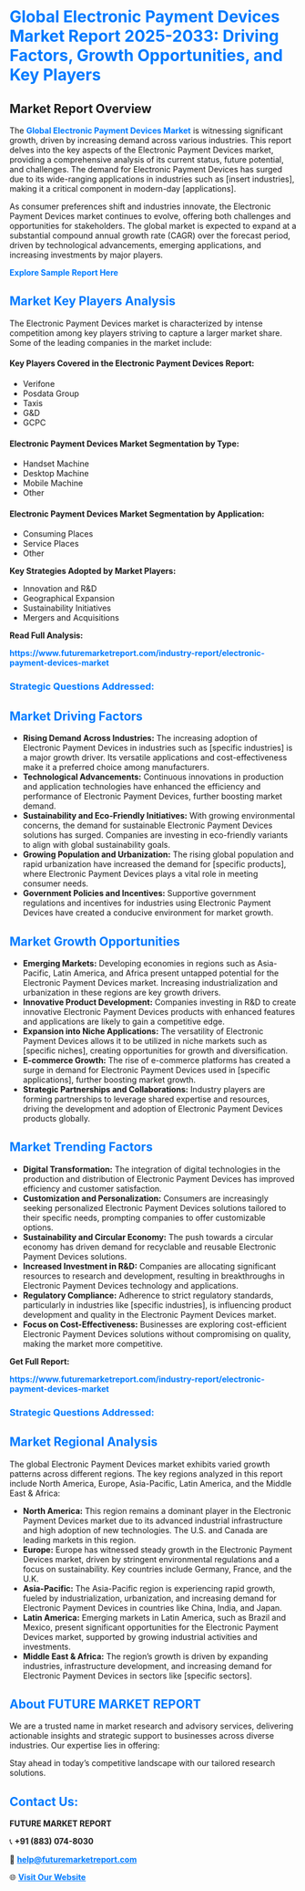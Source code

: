 <h1 style="color: #007BFF;">Global Electronic Payment Devices Market Report 2025-2033: Driving Factors, Growth Opportunities, and Key Players</h1>

<section id="overview">
<h2>Market Report Overview</h2>
<p>The <a href="https://www.futuremarketreport.com/industry-report/electronic-payment-devices-market" style="color: #007BFF; text-decoration: none;"><strong>Global Electronic Payment Devices Market</strong></a> is witnessing significant growth, driven by increasing demand across various industries. This report delves into the key aspects of the Electronic Payment Devices market, providing a comprehensive analysis of its current status, future potential, and challenges. The demand for Electronic Payment Devices has surged due to its wide-ranging applications in industries such as [insert industries], making it a critical component in modern-day [applications].</p>
<p>As consumer preferences shift and industries innovate, the Electronic Payment Devices market continues to evolve, offering both challenges and opportunities for stakeholders. The global market is expected to expand at a substantial compound annual growth rate (CAGR) over the forecast period, driven by technological advancements, emerging applications, and increasing investments by major players.</p>
</section>

<section id="overview">
<p><a href="https://www.futuremarketreport.com/request-sample/reportId=75981" style="color: #007BFF; text-decoration: none;"><strong>Explore Sample Report Here</strong></a></p>
</section>

<section id="key-players">
<h2 style="color: #007BFF;">Market Key Players Analysis</h2>
<p>The Electronic Payment Devices market is characterized by intense competition among key players striving to capture a larger market share. Some of the leading companies in the market include:</p>
<h4>Key Players Covered in the Electronic Payment Devices Report:</h4>
<ul><li>Verifone</li><li>Posdata Group</li><li>Taxis</li><li>G&amp;D</li><li>GCPC</li></ul>
<h4>Electronic Payment Devices Market Segmentation by Type:</h4>
<ul><li>Handset Machine</li><li>Desktop Machine</li><li>Mobile Machine</li><li>Other</li></ul>

<h4>Electronic Payment Devices Market Segmentation by Application:</h4>
<ul><li>Consuming Places</li><li>Service Places</li><li>Other</li></ul>
<p><strong>Key Strategies Adopted by Market Players:</strong></p>
<ul>
<li>Innovation and R&D</li>
<li>Geographical Expansion</li>
<li>Sustainability Initiatives</li>
<li>Mergers and Acquisitions</li>
</ul>
</section>

<section>
<p><strong>Read Full Analysis: </strong></p><a href="https://www.futuremarketreport.com/industry-report/electronic-payment-devices-market" style="color: #007BFF; text-decoration: none;"><strong>https://www.futuremarketreport.com/industry-report/electronic-payment-devices-market</strong></a>
<h3 style="color: #007BFF;">Strategic Questions Addressed:</h3>
</section>

<section id="driving-factors">
<h2 style="color: #007BFF;">Market Driving Factors</h2>
<ul>
<li><strong>Rising Demand Across Industries:</strong> The increasing adoption of Electronic Payment Devices in industries such as [specific industries] is a major growth driver. Its versatile applications and cost-effectiveness make it a preferred choice among manufacturers.</li>
<li><strong>Technological Advancements:</strong> Continuous innovations in production and application technologies have enhanced the efficiency and performance of Electronic Payment Devices, further boosting market demand.</li>
<li><strong>Sustainability and Eco-Friendly Initiatives:</strong> With growing environmental concerns, the demand for sustainable Electronic Payment Devices solutions has surged. Companies are investing in eco-friendly variants to align with global sustainability goals.</li>
<li><strong>Growing Population and Urbanization:</strong> The rising global population and rapid urbanization have increased the demand for [specific products], where Electronic Payment Devices plays a vital role in meeting consumer needs.</li>
<li><strong>Government Policies and Incentives:</strong> Supportive government regulations and incentives for industries using Electronic Payment Devices have created a conducive environment for market growth.</li>
</ul>
</section>

<section id="growth-opportunities">
<h2 style="color: #007BFF;">Market Growth Opportunities</h2>
<ul>
<li><strong>Emerging Markets:</strong> Developing economies in regions such as Asia-Pacific, Latin America, and Africa present untapped potential for the Electronic Payment Devices market. Increasing industrialization and urbanization in these regions are key growth drivers.</li>
<li><strong>Innovative Product Development:</strong> Companies investing in R&D to create innovative Electronic Payment Devices products with enhanced features and applications are likely to gain a competitive edge.</li>
<li><strong>Expansion into Niche Applications:</strong> The versatility of Electronic Payment Devices allows it to be utilized in niche markets such as [specific niches], creating opportunities for growth and diversification.</li>
<li><strong>E-commerce Growth:</strong> The rise of e-commerce platforms has created a surge in demand for Electronic Payment Devices used in [specific applications], further boosting market growth.</li>
<li><strong>Strategic Partnerships and Collaborations:</strong> Industry players are forming partnerships to leverage shared expertise and resources, driving the development and adoption of Electronic Payment Devices products globally.</li>
</ul>
</section>

<section id="trending-factors">
<h2 style="color: #007BFF;">Market Trending Factors</h2>
<ul>
<li><strong>Digital Transformation:</strong> The integration of digital technologies in the production and distribution of Electronic Payment Devices has improved efficiency and customer satisfaction.</li>
<li><strong>Customization and Personalization:</strong> Consumers are increasingly seeking personalized Electronic Payment Devices solutions tailored to their specific needs, prompting companies to offer customizable options.</li>
<li><strong>Sustainability and Circular Economy:</strong> The push towards a circular economy has driven demand for recyclable and reusable Electronic Payment Devices solutions.</li>
<li><strong>Increased Investment in R&D:</strong> Companies are allocating significant resources to research and development, resulting in breakthroughs in Electronic Payment Devices technology and applications.</li>
<li><strong>Regulatory Compliance:</strong> Adherence to strict regulatory standards, particularly in industries like [specific industries], is influencing product development and quality in the Electronic Payment Devices market.</li>
<li><strong>Focus on Cost-Effectiveness:</strong> Businesses are exploring cost-efficient Electronic Payment Devices solutions without compromising on quality, making the market more competitive.</li>
</ul>
</section>

<section>
<p><strong>Get Full Report: </strong></p><a href="https://www.futuremarketreport.com/industry-report/electronic-payment-devices-market" style="color: #007BFF; text-decoration: none;"><strong>https://www.futuremarketreport.com/industry-report/electronic-payment-devices-market</strong></a>
<h3 style="color: #007BFF;">Strategic Questions Addressed:</h3>
</section>


<section id="regional-analysis">
<h2 style="color: #007BFF;">Market Regional Analysis</h2>
<p>The global Electronic Payment Devices market exhibits varied growth patterns across different regions. The key regions analyzed in this report include North America, Europe, Asia-Pacific, Latin America, and the Middle East & Africa:</p>
<ul>
<li><strong>North America:</strong> This region remains a dominant player in the Electronic Payment Devices market due to its advanced industrial infrastructure and high adoption of new technologies. The U.S. and Canada are leading markets in this region.</li>
<li><strong>Europe:</strong> Europe has witnessed steady growth in the Electronic Payment Devices market, driven by stringent environmental regulations and a focus on sustainability. Key countries include Germany, France, and the U.K.</li>
<li><strong>Asia-Pacific:</strong> The Asia-Pacific region is experiencing rapid growth, fueled by industrialization, urbanization, and increasing demand for Electronic Payment Devices in countries like China, India, and Japan.</li>
<li><strong>Latin America:</strong> Emerging markets in Latin America, such as Brazil and Mexico, present significant opportunities for the Electronic Payment Devices market, supported by growing industrial activities and investments.</li>
<li><strong>Middle East & Africa:</strong> The region’s growth is driven by expanding industries, infrastructure development, and increasing demand for Electronic Payment Devices in sectors like [specific sectors].</li>
</ul>
</section>

<footer>
<h2 style="color: #007BFF;">About FUTURE MARKET REPORT</h2>
<p>We are a trusted name in market research and advisory services, delivering actionable insights and strategic support to businesses across diverse industries. Our expertise lies in offering:</p>

<p>Stay ahead in today’s competitive landscape with our tailored research solutions.</p>

<h2 style="color: #007BFF;">Contact Us:</h2>
<p><strong>FUTURE MARKET REPORT</strong></p>
<p>📞 <strong>+91 (883) 074-8030</strong></p>
<p>📧 <strong><a href="mailto:help@futuremarketreport.com" style="color: #007BFF;">help@futuremarketreport.com</a></strong></p>
<p>🌐 <strong><a href="https://www.futuremarketreport.com/" style="color: #007BFF;">Visit Our Website</a></strong></p>
</footer>